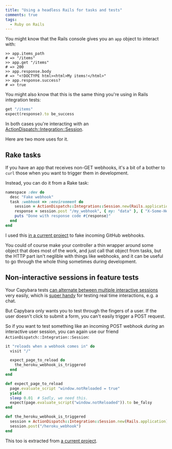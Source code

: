 ```yaml
---
title: "Using a headless Rails for tasks and tests"
comments: true
tags:
  - Ruby on Rails
---
```


You might know that the Rails console gives you an `app` object to interact with:

```
>> app.items_path
# => "/items"
>> app.get "/items"
# => 200
>> app.response.body
# => "<!DOCTYPE html><html>My items!</html>"
>> app.response.success?
# => true
```

You might also know that this is the same thing you're using in Rails integration tests:

``` ruby
get "/items"
expect(response).to be_success
```

In both cases you're interacting with an [ActionDispatch::Integration::Session](http://api.rubyonrails.org/classes/ActionDispatch/Integration/Session.html).

Here are two more uses for it.


## Rake tasks

If you have an app that receives non-GET webhooks, it's a bit of a bother to `curl` those when you want to trigger them in development.

Instead, you can do it from a Rake task:

``` ruby
namespace :dev do
  desc "Fake webhook"
  task :webhook => :environment do
    session = ActionDispatch::Integration::Session.new(Rails.application)
    response = session.post "/my_webhook", { my: "data" }, { "X-Some-Header" => "some value" }
    puts "Done with response code #{response}"
  end
end
```

I used this [in a current project](https://github.com/henrik/remit/blob/master/lib/tasks/dev_events.rake) to fake incoming GitHub webhooks.

You could of course make your controller a thin wrapper around some object that does most of the work, and just call that object from tasks, but the HTTP part isn't neglible with things like webhooks, and it can be useful to go through the whole thing sometimes during development.


## Non-interactive sessions in feature tests

Your Capybara tests [can alternate between multiple interactive sessions](http://blog.bruzilla.com/post/20889863144/using-multiple-capybara-sessions-in-rspec-request-specs) very easily, which is [super handy](https://github.com/henrik/remit/blob/master/spec/features/commits_spec.rb) for testing real time interactions, e.g. a chat.

But Capybara only wants you to test through the fingers of a user. If the user doesn't click to submit a form, you can't easily trigger a POST request.

So if you want to test something like an incoming POST webhook *during* an interactive user session, you can again use our friend `ActionDispatch::Integration::Session`:

``` ruby
it "reloads when a webhook comes in" do
  visit "/"

  expect_page_to_reload do
    the_heroku_webhook_is_triggered
  end
end

def expect_page_to_reload
  page.evaluate_script "window.notReloaded = true"
  yield
  sleep 0.01  # Sadly, we need this.
  expect(page.evaluate_script("window.notReloaded")).to be_falsy
end

def the_heroku_webhook_is_triggered
  session = ActionDispatch::Integration::Session.new(Rails.application)
  session.post("/heroku_webhook")
end
```

This too is extracted from [a current project](https://github.com/henrik/remit/blob/master/spec/features/heroku_webhook_spec.rb).

